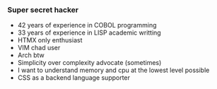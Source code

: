 ### Super secret hacker

- 42 years of experience in COBOL programming
- 33 years of experience in LISP academic writting
- HTMX only enthusiast
- VIM chad user
- Arch btw
- Simplicity over complexity advocate (sometimes)
- I want to understand memory and cpu at the lowest level possible
- CSS as a backend language supporter
